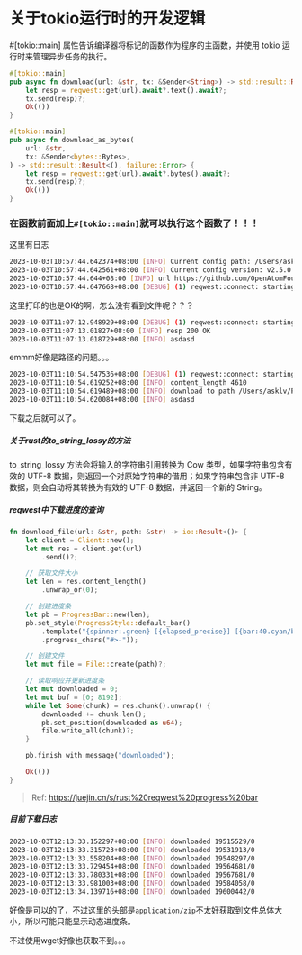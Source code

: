 # 关于tokio运行时的开发逻辑

#[tokio::main] 属性告诉编译器将标记的函数作为程序的主函数，并使用 tokio 运行时来管理异步任务的执行。

```rs
#[tokio::main]
pub async fn download(url: &str, tx: &Sender<String>) -> std::result::Result<(), failure::Error> {
    let resp = reqwest::get(url).await?.text().await?;
    tx.send(resp)?;
    Ok(())
}

#[tokio::main]
pub async fn download_as_bytes(
    url: &str,
    tx: &Sender<bytes::Bytes>,
) -> std::result::Result<(), failure::Error> {
    let resp = reqwest::get(url).await?.bytes().await?;
    tx.send(resp)?;
    Ok(())
}
```

### 在函数前面加上`#[tokio::main]`就可以执行这个函数了！！！

这里有日志
```bash
2023-10-03T10:57:44.642374+08:00 [INFO] Current config path: /Users/asklv/Projects/TSOC/TOS-Builder
2023-10-03T10:57:44.642561+08:00 [INFO] Current config version: v2.5.0
2023-10-03T10:57:44.644+08:00 [INFO] url https://github.com/OpenAtomFoundation/TencentOS-tiny/releases/tag/v2.5.0
2023-10-03T10:57:44.647668+08:00 [DEBUG] (1) reqwest::connect: starting new connection: https://github.com/
```

这里打印的也是OK的啊，怎么没有看到文件呢？？？
```bash
2023-10-03T11:07:12.948929+08:00 [DEBUG] (1) reqwest::connect: starting new connection: https://fanyi-cdn.cdn.bcebos.com/
2023-10-03T11:07:13.01827+08:00 [INFO] resp 200 OK
2023-10-03T11:07:13.018729+08:00 [INFO] asdasd
```

emmm好像是路径的问题。。。
```bash
2023-10-03T11:10:54.547536+08:00 [DEBUG] (1) reqwest::connect: starting new connection: https://fanyi-cdn.cdn.bcebos.com/
2023-10-03T11:10:54.619252+08:00 [INFO] content_length 4610
2023-10-03T11:10:54.619489+08:00 [INFO] download to path /Users/asklv/Projects/TSOC/TOS-Builder1.jpg
2023-10-03T11:10:54.620084+08:00 [INFO] asdasd
```

下载之后就可以了。

##### 关于rust的to_string_lossy的方法

to_string_lossy 方法会将输入的字符串引用转换为 Cow<str> 类型，如果字符串包含有效的 UTF-8 数据，则返回一个对原始字符串的借用；如果字符串包含非 UTF-8 数据，则会自动将其转换为有效的 UTF-8 数据，并返回一个新的 String。

##### reqwest中下载进度的查询

```rs
fn download_file(url: &str, path: &str) -> io::Result<()> {
    let client = Client::new();
    let mut res = client.get(url)
        .send()?;

    // 获取文件大小
    let len = res.content_length()
        .unwrap_or(0);

    // 创建进度条
    let pb = ProgressBar::new(len);
    pb.set_style(ProgressStyle::default_bar()
        .template("{spinner:.green} [{elapsed_precise}] [{bar:40.cyan/blue}] {bytes}/{total_bytes} ({eta})")
        .progress_chars("#>-"));

    // 创建文件
    let mut file = File::create(path)?;

    // 读取响应并更新进度条
    let mut downloaded = 0;
    let mut buf = [0; 8192];
    while let Some(chunk) = res.chunk().unwrap() {
        downloaded += chunk.len();
        pb.set_position(downloaded as u64);
        file.write_all(chunk)?;
    }

    pb.finish_with_message("downloaded");

    Ok(())
}
```

> Ref: https://juejin.cn/s/rust%20reqwest%20progress%20bar

##### 目前下载日志

```bash
2023-10-03T12:13:33.152297+08:00 [INFO] downloaded 19515529/0
2023-10-03T12:13:33.315723+08:00 [INFO] downloaded 19531913/0
2023-10-03T12:13:33.558204+08:00 [INFO] downloaded 19548297/0
2023-10-03T12:13:33.729454+08:00 [INFO] downloaded 19564681/0
2023-10-03T12:13:33.780331+08:00 [INFO] downloaded 19567681/0
2023-10-03T12:13:33.981003+08:00 [INFO] downloaded 19584058/0
2023-10-03T12:13:34.139716+08:00 [INFO] downloaded 19600442/0
```

好像是可以的了，不过这里的头部是`application/zip`不太好获取到文件总体大小，所以可能只能显示动态进度条。

不过使用wget好像也获取不到。。。